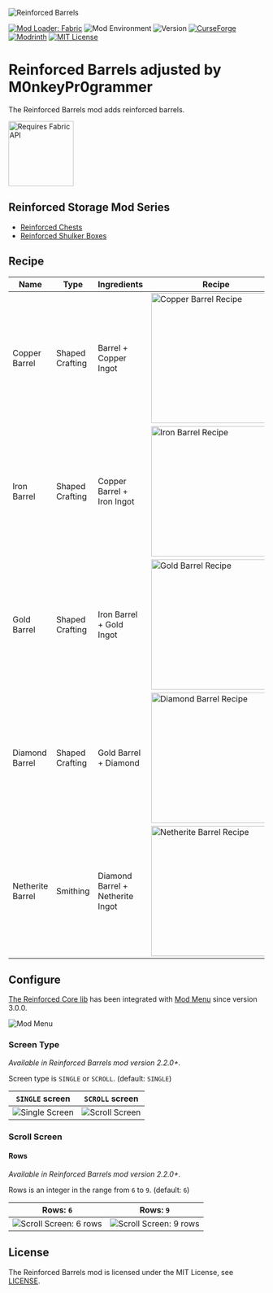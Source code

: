 ![Reinforced Barrels](./images/header.png)

[![Mod Loader: Fabric](https://img.shields.io/static/v1?label=modloader&message=fabric&color=brightgreen)](https://www.curseforge.com/minecraft/mc-mods/fabric-api)
![Mod Environment](https://img.shields.io/static/v1?label=environment&message=client%2Fserver&color=yellow)
![Version](https://cf.way2muchnoise.eu/versions/529875.svg)
[![CurseForge](https://cf.way2muchnoise.eu/529875.svg)](https://www.curseforge.com/minecraft/mc-mods/reinforced-barrels)
[![Modrinth](https://img.shields.io/modrinth/dt/Tx85779b?color=%2300AF5C&logo=modrinth)](https://modrinth.com/mod/reinforced-barrels)
[![MIT License](https://img.shields.io/static/v1?label=licence&message=MIT&color=blue)](./LICENSE)

# Reinforced Barrels adjusted by M0nkeyPr0grammer

The Reinforced Barrels mod adds reinforced barrels.

[<img alt="Requires Fabric API" src="https://i.imgur.com/Ol1Tcf8.png" width="128"/>](https://www.curseforge.com/minecraft/mc-mods/fabric-api)

## Reinforced Storage Mod Series

- [Reinforced Chests](https://github.com/Aton-Kish/reinforced-chests)
- [Reinforced Shulker Boxes](https://github.com/Aton-Kish/reinforced-shulker-boxes)

## Recipe

| Name             | Type            | Ingredients                      | Recipe                                                                                                 | Description                                                                                             |
| ---------------- | --------------- | -------------------------------- | ------------------------------------------------------------------------------------------------------ | ------------------------------------------------------------------------------------------------------- |
| Copper Barrel    | Shaped Crafting | Barrel + Copper Ingot            | <img alt="Copper Barrel Recipe" src="./images/recipes/copper_barrel.png" width="256" />                | A copper barrels has a container inventory with 45 slots.                                               |
| Iron Barrel      | Shaped Crafting | Copper Barrel + Iron Ingot       | <img alt="Iron Barrel Recipe" src="./images/recipes/iron_barrel.png" width="256" />                    | An iron barrels has a container inventory with 54 slots.                                                |
| Gold Barrel      | Shaped Crafting | Iron Barrel + Gold Ingot         | <img alt="Gold Barrel Recipe" src="./images/recipes/gold_barrel.png" width="256" />                    | A gold barrels has a container inventory with 81 slots.                                                 |
| Diamond Barrel   | Shaped Crafting | Gold Barrel + Diamond            | <img alt="Diamond Barrel Recipe" src="./images/recipes/diamond_barrel.png" width="256" />              | A diamond barrels has a container inventory with 108 slots.                                             |
| Netherite Barrel | Smithing        | Diamond Barrel + Netherite Ingot | <img alt="Netherite Barrel Recipe" src="./images/recipes/netherite_barrel_smithing.png" width="256" /> | A netherite barrel has a container inventory with 144 slots. This is resistant to blast, fire and lava. |

## Configure

[The Reinforced Core lib](https://github.com/Aton-Kish/reinforced-core) has been integrated with [Mod Menu](https://www.curseforge.com/minecraft/mc-mods/modmenu) since version 3.0.0.

![Mod Menu](./images/modmenu/modmenu.png)

### Screen Type

_Available in Reinforced Barrels mod version 2.2.0+._

Screen type is `SINGLE` or `SCROLL`. (default: `SINGLE`)

| `SINGLE` screen                               | `SCROLL` screen                                |
| --------------------------------------------- | ---------------------------------------------- |
| ![Single Screen](./images/modmenu/single.png) | ![Scroll Screen](./images/modmenu/scroll6.png) |

### Scroll Screen

#### Rows

_Available in Reinforced Barrels mod version 2.2.0+._

Rows is an integer in the range from `6` to `9`. (default: `6`)

| Rows: `6`                                              | Rows: `9`                                              |
| ------------------------------------------------------ | ------------------------------------------------------ |
| ![Scroll Screen: 6 rows](./images/modmenu/scroll6.png) | ![Scroll Screen: 9 rows](./images/modmenu/scroll9.png) |

## License

The Reinforced Barrels mod is licensed under the MIT License, see [LICENSE](./LICENSE).
